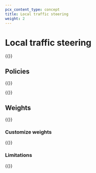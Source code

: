 ```yaml
---
pcx_content_type: concept
title: Local traffic steering
weight: 2
---
```


# Local traffic steering

{{<render file="_origin-steering-definition.md">}}

## Policies

{{<render file="_origin-steering-policies.md">}}
<br/>

{{<directory-listing showDescriptions="true" >}}

## Weights

{{<render file="_origin-steering-weights-definition.md">}}

### Customize weights

{{<render file="_origin-steering-weights-process.md">}}

### Limitations

{{<render file="_origin-steering-weights-limitations.md">}}
